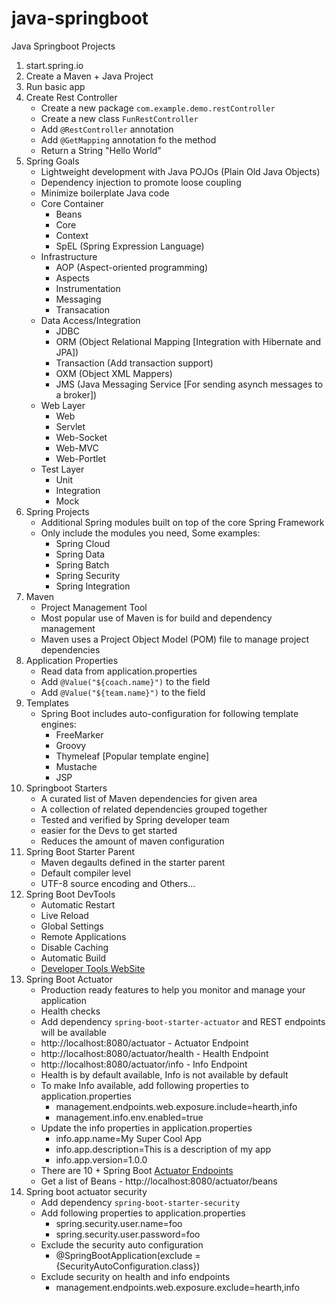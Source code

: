 # java-springboot
Java Springboot Projects

1. start.spring.io
2. Create a Maven + Java Project
3. Run basic app 
4. Create Rest Controller
    - Create a new package `com.example.demo.restController`
    - Create a new class `FunRestController`
    - Add `@RestController` annotation
    - Add `@GetMapping` annotation fo the method
    - Return a String "Hello World"
5. Spring Goals
    - Lightweight development with Java POJOs (Plain Old Java Objects)
    - Dependency injection to promote loose coupling
    - Minimize boilerplate Java code
    - Core Container
        - Beans
        - Core
        - Context
        - SpEL (Spring Expression Language)
    - Infrastructure
        - AOP (Aspect-oriented programming)
        - Aspects
        - Instrumentation
        - Messaging
        - Transacation
    - Data Access/Integration
        - JDBC
        - ORM (Object Relational Mapping [Integration with Hibernate and JPA])
        - Transaction (Add transaction support)
        - OXM (Object XML Mappers)
        - JMS (Java Messaging Service [For sending asynch messages to a broker])
    - Web Layer
        - Web
        - Servlet
        - Web-Socket
        - Web-MVC
        - Web-Portlet
    - Test Layer
        - Unit
        - Integration
        - Mock
6. Spring Projects
    - Additional Spring modules built on top of the core Spring Framework
    - Only include the modules you need, Some examples:
        - Spring Cloud
        - Spring Data
        - Spring Batch
        - Spring Security
        - Spring Integration
7. Maven 
    - Project Management Tool
    - Most popular use of Maven is for build and dependency management
    - Maven uses a Project Object Model (POM) file to manage project dependencies
8. Application Properties
    - Read data from application.properties
    - Add `@Value("${coach.name}")` to the field
    - Add `@Value("${team.name}")` to the field
9. Templates
    - Spring Boot includes auto-configuration for following template engines:
        - FreeMarker
        - Groovy
        - Thymeleaf [Popular template engine]
        - Mustache
        - JSP
10. Springboot Starters 
    - A curated list of Maven dependencies for given area
    - A collection of related dependencies grouped together
    - Tested and verified by Spring developer team
    - easier for the Devs to get started
    - Reduces the amount of maven configuration
11. Spring Boot Starter Parent
    - Maven degaults defined in the starter parent
    - Default compiler level
    - UTF-8 source encoding and Others...
12. Spring Boot DevTools
    - Automatic Restart
    - Live Reload
    - Global Settings
    - Remote Applications
    - Disable Caching
    - Automatic Build
    - [Developer Tools WebSite](https://docs.spring.io/spring-boot/docs/current/reference/html/using-spring-boot.html#using-boot-devtools)
13. Spring Boot Actuator
    - Production ready features to help you monitor and manage your application
    - Health checks
    - Add dependency `spring-boot-starter-actuator` and REST endpoints will be available
    - http://localhost:8080/actuator - Actuator Endpoint
    - http://localhost:8080/actuator/health - Health Endpoint
    - http://localhost:8080/actuator/info - Info Endpoint
    - Health is by default available, Info is not available by default
    - To make Info available, add following properties to application.properties
        * management.endpoints.web.exposure.include=hearth,info
        * management.info.env.enabled=true
    - Update the info properties in application.properties
        * info.app.name=My Super Cool App
        * info.app.description=This is a description of my app
        * info.app.version=1.0.0
    - There are 10 + Spring Boot [Actuator Endpoints](https://docs.spring.io/spring-boot/docs/current/reference/html/production-ready-features.html#production-ready-endpoints)
    - Get a list of Beans - http://localhost:8080/actuator/beans
14. Spring boot actuator security 
    - Add dependency `spring-boot-starter-security`
    - Add following properties to application.properties
        * spring.security.user.name=foo
        * spring.security.user.password=foo
    - Exclude the security auto configuration
        * @SpringBootApplication(exclude = {SecurityAutoConfiguration.class})
    - Exclude security on health and info endpoints 
        * management.endpoints.web.exposure.exclude=hearth,info
